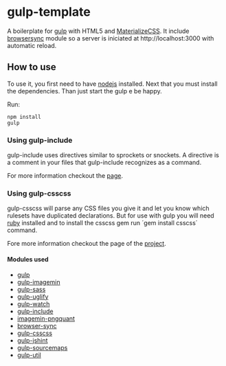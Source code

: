# gulp-template
A boilerplate for [gulp](http://gulpjs.com/) with HTML5 and [MaterializeCSS](http://materializecss.com/). It include [browsersync](https://www.browsersync.io/) module so a server is iniciated at http://localhost:3000 with automatic reload.

## How to use
To use it, you first need to have [nodejs](https://nodejs.org/en/) installed.
Next that you must install the dependencies.
Than just start the gulp e be happy.

Run:
```
npm install
gulp
```
### Using gulp-include

gulp-include uses directives similar to sprockets or snockets. A directive is a comment in your files that gulp-include recognizes as a command.

For more information checkout the [page](https://www.npmjs.com/package/gulp-include).

### Using gulp-csscss
gulp-csscss will parse any CSS files you give it and let you know which rulesets have duplicated declarations. But for use with gulp you will need [ruby](https://www.ruby-lang.org/en/) installed and to install the csscss gem run ´gem install csscss´ command.

Fore more information checkout the page of the [project](https://zmoazeni.github.io/csscss/).

#### Modules used

* [gulp](http://gulpjs.com/)
* [gulp-imagemin](https://www.npmjs.com/package/gulp-imagemin)
* [gulp-sass](https://www.npmjs.com/package/gulp-sass)
* [gulp-uglify](https://www.npmjs.com/package/gulp-uglify)
* [gulp-watch](https://www.npmjs.com/package/gulp-watch)
* [gulp-include](https://www.npmjs.com/package/gulp-include)
* [imagemin-pngquant](https://www.npmjs.com/package/imagemin-pngquant)
* [browser-sync](https://www.npmjs.com/package/browser-sync)
* [gulp-csscss](https://www.npmjs.com/package/gulp-csscss)
* [gulp-jshint](https://www.npmjs.com/package/gulp-jshint)
* [gulp-sourcemaps](https://www.npmjs.com/package/gulp-sourcemaps)
* [gulp-util](https://www.npmjs.com/package/gulp-util)
